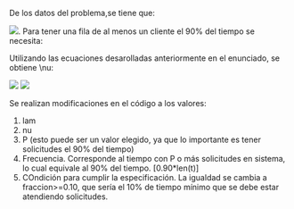 



De los datos del problema,se tiene que:

<img src="https://render.githubusercontent.com/render/math?math=\lambda = 2">. Para tener una fila de al menos un cliente el 90% del tiempo se necesita:

Utilizando las ecuaciones desarolladas anteriormente en el enunciado, se obtiene \nu:

<img src="https://render.githubusercontent.com/render/math?math=P( \text{1 o más clientes en el sistema} ) = \sum_{i=1}^{\infty} (1 - \rho) \rho^i  = 1 - \sum_{i=0}^{0} (1 - \rho) \rho^i = 1-\rho">

<img src="https://render.githubusercontent.com/render/math?math=P( \text{1 o más clientes en el sistema} ) =1- \rho & = \left( \frac{\lambda}{\nu} \right)^1 \leq 0.1 \nu^1 & \geq \frac{\lambda^1}{0.1} = \frac{2}{0.1} = 20 \quad \Rightarrow \quad \nu \geq 20">

Se realizan modificaciones en el código a los valores:
  1. lam
  2. nu
  3. P (esto puede ser un valor elegido, ya que lo importante es tener solicitudes el 90% del tiempo)
  4. Frecuencia. Corresponde al tiempo con P o más solicitudes en sistema, lo cual equivale al 90% del tiempo. [0.90*len(t)]
  5. COndición para cumplir la especificación. La igualdad se cambia a fraccion>=0.10, que sería el 10% de tiempo mínimo que se debe estar atendiendo solicitudes. 
